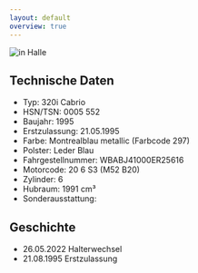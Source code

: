 ```yaml
---
layout: default
overview: true
---
```


![in Halle](pictures/inscheune.jpg?raw=true)

## Technische Daten
* Typ: 320i Cabrio
* HSN/TSN: 0005 552
* Baujahr: 1995
* Erstzulassung: 21.05.1995
* Farbe: Montrealblau metallic (Farbcode 297)
* Polster: Leder Blau
* Fahrgestellnummer: WBABJ41000ER25616
* Motorcode: 20 6 S3 (M52 B20)
* Zylinder: 6
* Hubraum: 1991 cm³
* Sonderausstattung: 

## Geschichte
* 26.05.2022 Halterwechsel
* 21.08.1995 Erstzulassung


